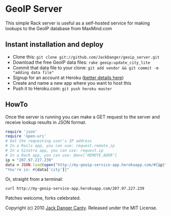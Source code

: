 # GeoIP Server

This simple Rack server is useful as a self-hosted service for making lookups to the GeoIP database from MaxMind.com


## Instant installation and deploy

* Clone this: `git clone git://github.com/JackDanger/geoip_server.git`
* Download the free GeoIP data files: `rake geoip:update_city_lite`
* Commit that data file to your clone: `git add vendor && git commit -m "adding data file"`
* Signup for an account at Heroku ([better details here](http://github.com/sinatra/heroku-sinatra-app))
* Create and name a new app where you want to host this
* Push it to Heroku.com: `git push heroku master`


## HowTo

Once the server is running you can make a GET request to the server and receive lookup results in JSON format.

```ruby
require 'json'
require 'open-uri'
# Get the requesting user's IP address
# In a Rails app, you can use: request.remote_ip
# In a Sinatra app, you can use: request.ip
# In a Rack app, you can use: @env['REMOTE_ADDR']
ip = "207.97.227.239"
data = JSON.load(open("http://my-geoip-service-app.herokuapp.com/#{ip}").read)
"You're in: #{data['city']}"
```

Or, straight from a terminal:

    curl http://my-geoip-service-app.herokuapp.com/207.97.227.239

Patches welcome, forks celebrated.

Copyright (c) 2010 [Jack Danger Canty](http://jåck.com). Released under the MIT License.